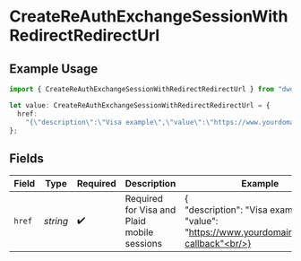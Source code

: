 # CreateReAuthExchangeSessionWithRedirectRedirectUrl

## Example Usage

```typescript
import { CreateReAuthExchangeSessionWithRedirectRedirectUrl } from "dwolla-typescript";

let value: CreateReAuthExchangeSessionWithRedirectRedirectUrl = {
  href:
    "{\"description\":\"Visa example\",\"value\":\"https://www.yourdomain.com/iav-callback\"}",
};
```

## Fields

| Field                                                                                 | Type                                                                                  | Required                                                                              | Description                                                                           | Example                                                                               |
| ------------------------------------------------------------------------------------- | ------------------------------------------------------------------------------------- | ------------------------------------------------------------------------------------- | ------------------------------------------------------------------------------------- | ------------------------------------------------------------------------------------- |
| `href`                                                                                | *string*                                                                              | :heavy_check_mark:                                                                    | Required for Visa and Plaid mobile sessions                                           | {<br/>"description": "Visa example",<br/>"value": "https://www.yourdomain.com/iav-callback"<br/>} |